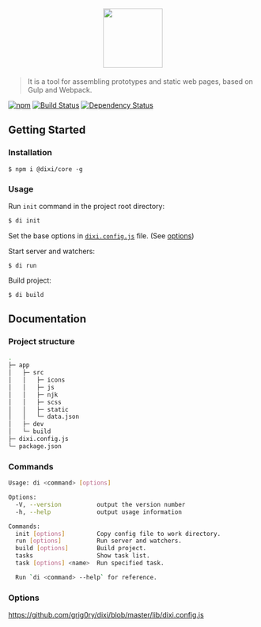 <h1 align="center">
    <img width="120" height="120" src="https://cdn.rawgit.com/grig0ry/dixi/75285ac9/media/dixi.svg">
</h1>

> It is a tool for assembling prototypes and static web pages, based on Gulp and Webpack.

[![npm](https://img.shields.io/npm/v/@dixi/core.svg?style=flat-square)](https://www.npmjs.com/@dixi/core)
[![Build Status](https://img.shields.io/travis/grig0ry/dixi/master.svg?style=flat-square)](https://travis-ci.org/grig0ry/dixi)
[![Dependency Status](https://img.shields.io/david/grig0ry/dixi.svg?style=flat-square)](https://david-dm.org/grig0ry/dixi)

## Getting Started

### Installation

```
$ npm i @dixi/core -g
```

### Usage

Run `init` command in the project root directory:

``` bash
$ di init
```

Set the base options in [`dixi.config.js`](https://github.com/grig0ry/dixi/blob/master/lib/dixi.config.js) file. (See [options](#options))

Start server and watchers:

```
$ di run
```

Build project:

```
$ di build
```

## Documentation

### Project structure

``` bash
.
├─ app                   
│   ├─ src
│   │   ├─ icons
│   │   ├─ js
│   │   ├─ njk
│   │   ├─ scss
│   │   ├─ static
│   │   └─ data.json
│   ├─ dev          
│   └─ build
├─ dixi.config.js
└─ package.json
```

### Commands

``` bash
Usage: di <command> [options]

Options:
  -V, --version          output the version number
  -h, --help             output usage information

Commands:
  init [options]         Copy config file to work directory.
  run [options]          Run server and watchers.
  build [options]        Build project.
  tasks                  Show task list.
  task [options] <name>  Run specified task.

  Run `di <command> --help` for reference.
```

### Options
https://github.com/grig0ry/dixi/blob/master/lib/dixi.config.js


[Class]: https://developer.mozilla.org/en-US/docs/Web/JavaScript/Reference/Statements/class "Class"
[Function]: https://developer.mozilla.org/en-US/docs/Web/JavaScript/Reference/Global_Objects/Function "Function"
[Object]: https://developer.mozilla.org/en-US/docs/Web/JavaScript/Reference/Global_Objects/Object  "Object"
[Array]: https://developer.mozilla.org/en-US/docs/Web/JavaScript/Reference/Global_Objects/Array  "Array"
[boolean]: https://developer.mozilla.org/en-US/docs/Web/JavaScript/Data_structures#Boolean_type  "Boolean"
